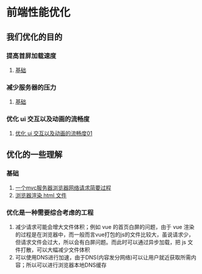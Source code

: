 # 前端性能优化
## 我们优化的目的
### 提高首屏加载速度
1. [基础](https://www.tomz.club/blog/md/Browser/optimization/2019-04/190402.md)

### 减少服务器的压力
1. [基础](https://www.tomz.club/blog/md/Browser/optimization/2019-04/190403.md)

### 优化 ui 交互以及动画的流畅度
1. [优化 ui 交互以及动画的流畅度01](https://www.tomz.club/blog/md/Browser/optimization/2019-04/190404.md)

## 优化的一些理解
### 基础
1. [一个mvc服务器浏览器网络请求简要过程](https://www.tomz.club/blog/md/Server/http/2019-04/180702.md)
2. [浏览器渲染 html 文件](https://www.tomz.club/blog/md/Browser/Html/2019-04/190401.md)

### 优化是一种需要综合考虑的工程
1. 减少请求可能会增大文件体积；例如 vue 的首页白屏的问题，由于 vue 渲染的过程是在浏览器中，而一般而言vue打包的js的文件比较大，虽说请求少，但请求文件会过大，所以会有白屏问题。而此时可以通过异步加载，把 js 文件打散，可以大幅减少文件体积
2. 可以使用DNS进行加速，由于DNS(内容发分网络)可以让用户就近获取所需内容；所以可以进行浏览器本地DNS缓存

